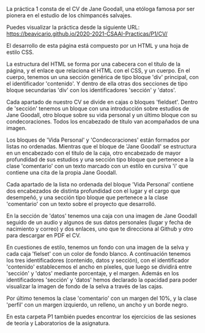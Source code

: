 
La práctica 1 consta de el CV de Jane Goodall, una etóloga famosa por ser pionera en el estudio de los chimpancés salvajes.

Puedes visualizar la práctica desde la siguiente URL: https://beavicario.github.io/2020-2021-CSAAI-Practicas/P1/CV/

El desarrollo de esta página está compuesto por un HTML y una hoja de estilo CSS.

La estructura del HTML se forma por una cabecera con el título de la página, y el enlace que relaciona el HTML con el CSS, y un cuerpo.
En el cuerpo, tenemos un una sección genérica de tipo bloque 'div' principal, con el identificador 'contenido'. Y dentro de ella otras dos secciones de tipo bloque secundarias 'div' con los identificadores 'sección' y 'datos'.

Cada apartado de nuestro CV se divide en cajas o bloques 'fieldset'. 
Dentro de 'sección' tenemos un bloque con una introducción sobre estudios de Jane Goodall, otro bloque sobre su vida personal y un último bloque con su condecoraciones. Todos los encabezado de título van acompañados de una imagen.

Los bloques de 'Vida Personal' y 'Condecoraciones' están formados por listas no ordenadas. Mientras que el bloque de 'Jane Goodall' se estructura en un encabezado con el titulo de la caja, otro encabezado de mayor profundidad de sus estudios y una sección tipo bloque que pertenece a la clase 'comentario' con un texto marcado con un estilo en cursiva 'i' que contiene una cita de la propia Jane Goodall. 

Cada apartado de la lista no ordenada del bloque 'Vida Personal' contiene dos encabezados de distinta profundidad con el lugar y el cargo que desempeñó, y una sección tipo bloque que pertenece a la clase 'comentario' con un texto sobre el proyecto que desarrolló. 

En la sección de 'datos' tenemos una caja con una imagen de Jane Goodall seguido de un audio y algunos de sus datos personales (lugar y fecha de nacimiento y correo) y dos enlaces, uno que te direcciona al Github y otro para descargar en PDF el CV.

En cuestiones de estilo, tenemos un fondo con una imagen de la selva y cada caja 'fielset' con un color de fondo blanco. A continuación tenemos los tres identificadores (contenido, datos y sección), con el identificador 'contenido' establecemos el ancho en píxeles, que luego se dividirá entre 'sección' y 'datos' mediante porcentaje, y el margen. Además en los identificadores 'sección' y 'datos' hemos declarado la opacidad para poder visualizar la imagen de fondo de la selva a través de las cajas. 

Por último tenemos la clase 'comentario' con un margen del 10%, y la clase 'perfil' con un margen izquierdo, un relleno, un ancho y un borde negro.

En esta carpeta P1 también puedes encontrar los ejercicios de las sesiones de teoría y Laboratorios de la asignatura.
